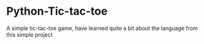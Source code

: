 # Python-Tic-tac-toe
A simple tic-tac-toe game, have learned quite a bit about the language from this simple project
